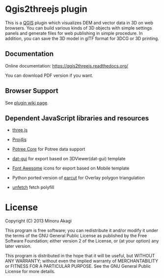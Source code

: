 Qgis2threejs plugin
===================

  This is a [QGIS](https://qgis.org/) plugin which visualizes DEM and vector data in 3D on web browsers.
You can build various kinds of 3D objects with simple settings panels and generate files for web publishing
in simple procedure. In addition, you can save the 3D model in glTF format for 3DCG or 3D printing.


Documentation
-------------

  Online documentation: https://qgis2threejs.readthedocs.org/

  You can download PDF version if you want.


Browser Support
---------------

  See [plugin wiki page](https://github.com/minorua/Qgis2threejs/wiki/Browser-Support).


Dependent JavaScript libraries and resources
--------------------------------------------

* [three.js](https://threejs.org)

* [Proj4js](https://trac.osgeo.org/proj4js/)

* [Potree Core](https://github.com/tentone/potree-core) for Potree data support

* [dat-gui](https://github.com/dataarts/dat.gui) for export based on 3DViewer(dat-gui) template

* [Font Awesome](https://fontawesome.com/) icons for export based on Mobile template

* Python ported version of [earcut](https://github.com/mapbox/earcut) for Overlay polygon triangulation

* [unfetch](https://github.com/developit/unfetch) fetch polyfill

License
=======

Copyright (C) 2013 Minoru Akagi

This program is free software; you can redistribute it and/or modify
it under the terms of the GNU General Public License as published by
the Free Software Foundation; either version 2 of the License, or
(at your option) any later version.

This program is distributed in the hope that it will be useful,
but WITHOUT ANY WARRANTY; without even the implied warranty of
MERCHANTABILITY or FITNESS FOR A PARTICULAR PURPOSE.  See the
GNU General Public License for more details.
